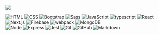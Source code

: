  
 <div max-width='60%'>
<img src='https://www.mobinius.com/wp-content/uploads/2020/03/mernstack-development-company.jpg'></img>
  
  ![HTML](https://img.shields.io/badge/-HTML-333333?style=flat&logo=HTML5)
  ![CSS](https://img.shields.io/badge/-CSS-333333?style=flat&logo=CSS3&logoColor=1572B6)
  ![Bootstrap](https://img.shields.io/badge/-Bootstrap-333333?style=flat&logo=bootstrap&logoColor=3333)
  ![Sass](https://img.shields.io/badge/-Sass-333333?style=flat&logo=Sass)
  ![JavaScript](https://img.shields.io/badge/-JavaScript-333333?style=flat&logo=javascript)
  ![typescript](https://img.shields.io/badge/-TypeScript-333333?style=flat&logo=typescript) 
  ![React](https://img.shields.io/badge/-React-333333?style=flat&logo=react)
  ![Next.js](https://img.shields.io/badge/-Next.js-333333?style=flat&logo=Next.js)
  ![Firebase](https://img.shields.io/badge/-Firebase-333333?style=flat&logo=Firebase)
  ![webpack](https://img.shields.io/badge/-Webpack-333333?style=flat&logo=webpack)
  ![MongoDB](https://img.shields.io/badge/-MongoDB-333333?style=flat&logo=MongoDB)  
  ![Node](https://img.shields.io/badge/-Node.js-333333?style=flat&logo=Node.js) ![Express](https://img.shields.io/badge/-Express-333333?style=flat&logo=Express) ![Jest](https://img.shields.io/badge/-Jest-333333?style=flat&logo=Jest)
  ![Git](https://img.shields.io/badge/-Git-333333?style=flat&logo=git)
  ![GitHub](https://img.shields.io/badge/-GitHub-333333?style=flat&logo=github)
  ![Markdown](https://img.shields.io/badge/-Markdown-333333?style=flat&logo=markdown)

</div>
 
